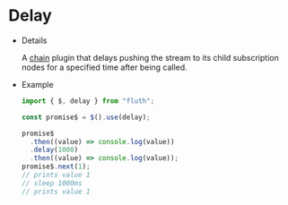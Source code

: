 # Delay

- Details

  A [chain](/en/guide/plugin.html#chain-plugin) plugin that delays pushing the stream to its child subscription nodes for a specified time after being called.

- Example

  ```typescript
  import { $, delay } from "fluth";

  const promise$ = $().use(delay);

  promise$
    .then((value) => console.log(value))
    .delay(1000)
    .then((value) => console.log(value));
  promise$.next(1);
  // prints value 1
  // sleep 1000ms
  // prints value 1
  ```
